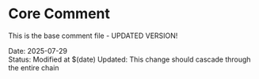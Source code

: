 # Core Comment

This is the base comment file - UPDATED VERSION!

Date: 2025-07-29  
Status: Modified at $(date)
Updated: This change should cascade through the entire chain

